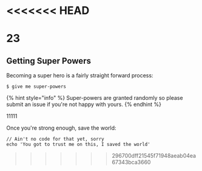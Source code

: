 <<<<<<< HEAD
=======
# 23

## Getting Super Powers

Becoming a super hero is a fairly straight forward process:

```
$ give me super-powers
```

{% hint style="info" %}
 Super-powers are granted randomly so please submit an issue if you're not happy with yours.
{% endhint %}





11111



Once you're strong enough, save the world:

```
// Ain't no code for that yet, sorry
echo 'You got to trust me on this, I saved the world'
```
>>>>>>> 296700dff21545f71948aeab04ea67343bca3660



